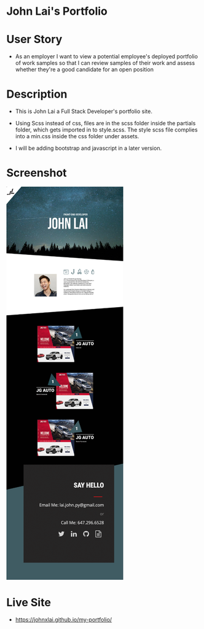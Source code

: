 # John Lai's Portfolio

# User Story
* As an employer I want to view a potential employee's deployed portfolio of work samples so that I can review samples of their work and assess whether they're a good candidate for an open position

# Description
* This is John Lai a Full Stack Developer's portfolio site.
* Using Scss instead of css, files are in the scss folder inside the partials folder, which gets imported in to style.scss. The style scss file complies into a min.css inside the css folder under assets.

* I will be adding bootstrap and javascript in a later version.


# Screenshot
![Final Website](assets/image/portfolio-mock-up.png)

# Live Site
* https://johnxlai.github.io/my-portfolio/
